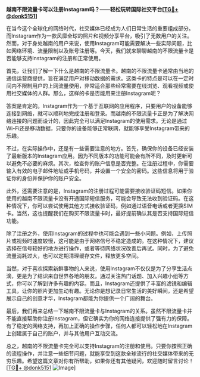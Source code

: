 **越南不限流量卡可以注册Instagram吗？——轻松玩转国际社交平台[[TG💪+ @donk5151](https://t.me/s/donk5151)]**

在当今这个全球化的网络时代，社交媒体已经成为人们日常生活的重要组成部分。而Instagram作为一款风靡全球的照片和视频分享平台，吸引了无数用户的关注。然而，对于身处越南的用户来说，使用Instagram可能需要解决一些实际问题，比如网络环境、流量限制以及账号注册等。今天，我们就来聊聊越南的不限流量卡是否能够支持Instagram的注册和正常使用。

首先，让我们了解一下什么是越南的不限流量卡。越南的不限流量卡通常由当地的通信运营商提供，旨在满足用户对移动数据的需求。这类卡的特点是可以在一定时间内不限制用户的上网流量使用，非常适合那些经常需要在线浏览、观看视频或使用社交媒体的人群。那么，这样的卡是否能用来注册Instagram呢？

答案是肯定的。Instagram作为一个基于互联网的应用程序，只要用户的设备能够连接到网络，就可以顺利地完成注册和登录。而越南的不限流量卡正是为了解决网络连接的问题而设计的，因此完全可以满足Instagram的使用需求。无论是通过Wi-Fi还是移动数据，只要你的设备能够正常联网，就能够享受Instagram带来的乐趣。

不过，在实际操作中，还是有一些需要注意的地方。首先，确保你的设备已经安装了最新版本的Instagram应用。因为不同版本的功能可能会有所不同，及时更新可以避免不必要的麻烦。其次，检查你的账户信息是否完整。在注册过程中，你需要输入有效的电子邮件地址或手机号码，并设置一个安全的密码。这些信息将用于验证你的身份并保护你的账户安全。

此外，还需要注意的是，Instagram的注册过程可能需要接收验证码短信。如果你使用的越南不限流量卡没有开通国际短信服务，可能会导致无法收到验证码。在这种情况下，你可以尝试使用其他方式接收验证码，例如通过语音电话或者更换SIM卡。当然，这也提醒我们在购买不限流量卡时，最好提前确认其是否支持国际短信功能。

除了注册之外，使用Instagram的过程中也可能会遇到一些小问题。例如，上传照片或视频时速度较慢，这可能是由于网络信号不稳定造成的。在这种情况下，建议选择在信号较好的地方进行操作，或者等待网络状况改善后再试。同时，为了避免流量消耗过大，也可以定期清理缓存文件，释放更多空间。

当然，对于喜欢探索新鲜事物的人来说，使用Instagram不仅仅是为了分享生活点滴，更是为了结识来自世界各地的朋友。通过关注热门话题、加入兴趣小组等方式，你可以了解到许多有趣的内容。而且，Instagram还提供了丰富的滤镜和编辑工具，让你的照片更加生动有趣。无论你是想记录日常生活的美好瞬间，还是希望展示自己的创意才华，Instagram都能为你提供一个广阔的舞台。

最后，我们再来总结一下越南不限流量卡与Instagram的关系。虽然不限流量卡并不能直接帮助你注册Instagram，但它确实为你的网络连接提供了强有力的保障。有了稳定的网络支持，再加上正确的操作步骤，任何人都可以轻松地在Instagram上创建属于自己的账户，并与其他用户互动交流。

总之，越南的不限流量卡完全可以支持Instagram的注册和使用。只要你按照正确的流程操作，并注意一些细节问题，就能享受到这款全球流行的社交媒体带来的无穷乐趣。希望这篇文章对你有所帮助，如果你还有其他疑问，欢迎随时留言讨论！[[TG💪+ @donk5151](https://t.me/s/donk5151) ![Image](https://i.postimg.cc/rwNCRYN7/Snipaste-2025-04-30-17-27-05.png)]
